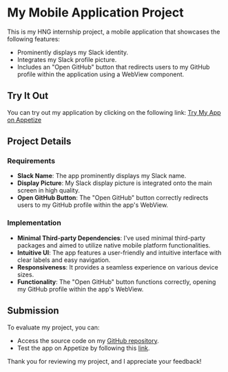 # My Mobile Application Project

This is my HNG internship project, a mobile application that showcases the following features:

- Prominently displays my Slack identity.
- Integrates my Slack profile picture.
- Includes an "Open GitHub" button that redirects users to my GitHub profile within the application using a WebView component.

## Try It Out

You can try out my application by clicking on the following link: [Try My App on Appetize](https://appetize.io/app/sqwqkxvcchsg2pzpkvwqik5hjq?device=pixel4&osVersion=11.0&scale=75)

## Project Details

### Requirements

- **Slack Name**: The app prominently displays my Slack name.
- **Display Picture**: My Slack display picture is integrated onto the main screen in high quality.
- **Open GitHub Button**: The "Open GitHub" button correctly redirects users to my GitHub profile within the app's WebView.

### Implementation

- **Minimal Third-party Dependencies**: I've used minimal third-party packages and aimed to utilize native mobile platform functionalities.
- **Intuitive UI**: The app features a user-friendly and intuitive interface with clear labels and easy navigation.
- **Responsiveness**: It provides a seamless experience on various device sizes.
- **Functionality**: The "Open GitHub" button functions correctly, opening my GitHub profile within the app's WebView.

## Submission

To evaluate my project, you can:
- Access the source code on my [GitHub repository](https://github.com/sam-shot/hng_stage1_mobile).
- Test the app on Appetize by following this [link](https://appetize.io/app/sqwqkxvcchsg2pzpkvwqik5hjq?device=pixel4&osVersion=11.0&scale=75).

Thank you for reviewing my project, and I appreciate your feedback!
